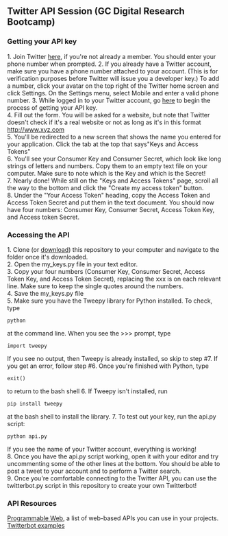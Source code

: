 ## Twitter API Session (GC Digital Research Bootcamp)

### Getting your API key

1\. Join Twitter [here](https://twitter.com/signup?lang=en), if you're not already a member. You should enter your phone number when prompted.
2\. If you already have a Twitter account, make sure you have a phone number attached to your account. (This is for verification purposes before Twitter will issue you a developer key.) To add a number, click your avatar on the top right of the Twitter home screen and click Settings. On the Settings menu, select Mobile and enter a valid phone number.
3\. While logged in to your Twitter account, go [here](https://dev.twitter.com/apps/new) to begin the process of getting your API key.  
4\. Fill out the form. You will be asked for a website, but note that Twitter doesn't check if it's a real website or not as long as it's in this format http://www.xyz.com  
5\. You'll be redirected to a new screen that shows the name you entered for your application. Click the tab at the top that says"Keys and Access Tokens"  
6\. You'll see your Consumer Key and Consumer Secret, which look like long strings of letters and numbers. Copy them to an empty text file on your computer. Make sure to note which is the Key and which is the Secret!  
7\. Nearly done! While still on the "Keys and Access Tokens" page, scroll all the way to the bottom and click the "Create my access token" button.  
8\. Under the "Your Access Token" heading, copy the Access Token and Access Token Secret and put them in the text document. You should now  have four numbers: Consumer Key, Consumer Secret, Access Token Key, and Access token Secret.  

### Accessing the API

1\. Clone (or [download](https://github.com/smythp/twitter-workshop/archive/master.zip)) this repository to your computer and navigate to the folder once it's downloaded.  
2\. Open the my_keys.py file in your text editor.  
3\. Copy your four numbers (Consumer Key, Consumer Secret, Access Token Key, and Access Token Secret), replacing the xxx is on each relevant line. Make sure to keep the single quotes around the numbers.  
4\. Save the my_keys.py file  
5\. Make sure you have the Tweepy library for Python installed. To check, type

	python

at the command line. When you see the >>> prompt, type

    import tweepy

If you see no output, then Tweepy is already installed, so skip to step #7. If you get an error, follow step #6. Once you're finished with Python, type

    exit()

to return to the bash shell
6\. If Tweepy isn't installed, run

	pip install tweepy

at the bash shell to install the library.
7\. To test out your key, run the api.py script:

	python api.py

If you see the name of your Twitter account, everything is working!  
8\. Once you have the api.py script working, open it with your editor and try uncommenting some of the other lines at the bottom. You should be able to post a tweet to your account and to perform a Twitter search.  
9\. Once you're comfortable connecting to the Twitter API, you can use the twitterbot.py script in this repository to create your own Twitterbot!  


### API Resources

[Programmable Web](http://www.programmableweb.com), a list of web-based APIs you can use in your projects.  
[Twitterbot examples](http://nymag.com/following/2015/11/12-weirdest-funniest-smartest-twitter-bots.html)  

